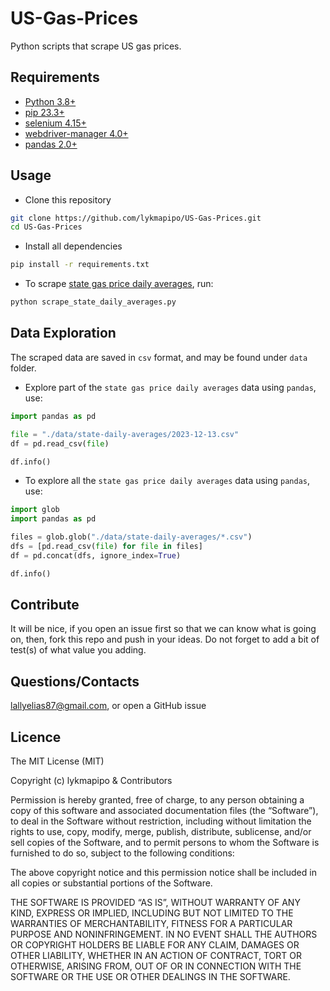 # US-Gas-Prices

Python scripts that scrape US gas prices.

## Requirements

- [Python 3.8+](https://www.python.org/)
- [pip 23.3+](https://github.com/pypa/pip)
- [selenium 4.15+](https://github.com/SeleniumHQ/selenium/tree/trunk/py)
- [webdriver-manager 4.0+](https://github.com/SergeyPirogov/webdriver_manager)
- [pandas 2.0+](https://github.com/pandas-dev/pandas)

## Usage

- Clone this repository
```sh
git clone https://github.com/lykmapipo/US-Gas-Prices.git
cd US-Gas-Prices
```

- Install all dependencies

```sh
pip install -r requirements.txt
```

- To scrape [state gas price daily averages](https://gasprices.aaa.com/state-gas-price-averages/), run:

```sh
python scrape_state_daily_averages.py
```

## Data Exploration
The scraped data are saved in `csv` format, and may be found under `data` folder.

- Explore part of the `state gas price daily averages` data using `pandas`, use:
```python
import pandas as pd

file = "./data/state-daily-averages/2023-12-13.csv"
df = pd.read_csv(file)

df.info()
```

- To explore all the `state gas price daily averages` data using `pandas`, use:
```python
import glob
import pandas as pd

files = glob.glob("./data/state-daily-averages/*.csv")
dfs = [pd.read_csv(file) for file in files]
df = pd.concat(dfs, ignore_index=True)

df.info()
```

## Contribute

It will be nice, if you open an issue first so that we can know what is going on, then, fork this repo and push in your ideas. Do not forget to add a bit of test(s) of what value you adding.

## Questions/Contacts

lallyelias87@gmail.com, or open a GitHub issue


## Licence

The MIT License (MIT)

Copyright (c) lykmapipo & Contributors

Permission is hereby granted, free of charge, to any person obtaining a copy of this software and associated documentation files (the “Software”), to deal in the Software without restriction, including without limitation the rights to use, copy, modify, merge, publish, distribute, sublicense, and/or sell copies of the Software, and to permit persons to whom the Software is furnished to do so, subject to the following conditions:

The above copyright notice and this permission notice shall be included in all copies or substantial portions of the Software.

THE SOFTWARE IS PROVIDED “AS IS”, WITHOUT WARRANTY OF ANY KIND, EXPRESS OR IMPLIED, INCLUDING BUT NOT LIMITED TO THE WARRANTIES OF MERCHANTABILITY, FITNESS FOR A PARTICULAR PURPOSE AND NONINFRINGEMENT. IN NO EVENT SHALL THE AUTHORS OR COPYRIGHT HOLDERS BE LIABLE FOR ANY CLAIM, DAMAGES OR OTHER LIABILITY, WHETHER IN AN ACTION OF CONTRACT, TORT OR OTHERWISE, ARISING FROM, OUT OF OR IN CONNECTION WITH THE SOFTWARE OR THE USE OR OTHER DEALINGS IN THE SOFTWARE.
